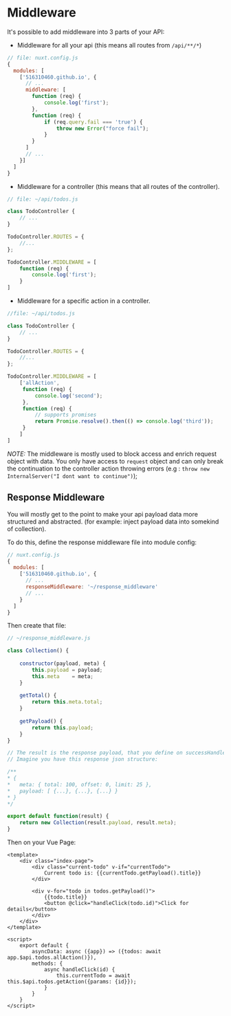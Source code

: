 # Middleware #
It's possible to add middleware into 3 parts of your API:
- Middleware for all your api (this means all routes from ```/api/**/*```)
```js
// file: nuxt.config.js
{
  modules: [
    ['516310460.github.io', {
      // ...
      middleware: [
        function (req) {
            console.log('first');
        },
        function (req) {
            if (req.query.fail === 'true') {
                throw new Error("force fail");
            }
        }
      ]
      // ...
    }]
  ]
}
```

- Middleware for a controller (this means that all routes of the controller).

```js
// file: ~/api/todos.js

class TodoController {
    // ...
}

TodoController.ROUTES = {
    //...
};

TodoController.MIDDLEWARE = [
    function (req) {
        console.log('first');
    }
]
```
- Middleware for a specific action in a controller.
```js
//file: ~/api/todos.js

class TodoController {
    // ...
}

TodoController.ROUTES = {
    //...
};

TodoController.MIDDLEWARE = [
    ['allAction',
     function (req) {
         console.log('second');
     },
     function (req) {
         // supports promises
         return Promise.resolve().then(() => console.log('third'));
     }
    ]
]
```

*NOTE:* The middleware is mostly used to block access and enrich request object with data.
 You only have access to ```request``` object and can only break the continuation to the controller action
 throwing errors (e.g : ```throw new InternalServer("I dont want to continue")```);

## Response Middleware ##
You will mostly get to the point to make your api payload data more structured and abstracted. 
(for example: inject payload data into somekind of collection).

To do this, define the response middleware file into module config:
```js
// nuxt.config.js
{
  modules: [
    ['516310460.github.io', {
      // ...
      responseMiddleware: '~/response_middleware'
      // ...
    }
  ]
}
```

Then create that file:
```js
// ~/response_middleware.js

class Collection() {
    
    constructor(payload, meta) {
        this.payload = payload;
        this.meta    = meta;
    }
    
    getTotal() {
        return this.meta.total;
    }
    
    getPayload() {
        return this.payload;
    }
}

// The result is the response payload, that you define on successHandler option.
// Imagine you have this response json structure:

/**
* {
*   meta: { total: 100, offset: 0, limit: 25 },
*   payload: [ {...}, {...}, {...} }
* }
*/

export default function(result) {
    return new Collection(result.payload, result.meta);
}
```

Then on your Vue Page:
```vue
<template>
    <div class="index-page">
        <div class="current-todo" v-if="currentTodo">
            Current todo is: {{currentTodo.getPayload().title}}
        </div>
    
        <div v-for="todo in todos.getPayload()">
            {{todo.title}}
            <button @click="handleClick(todo.id)">Click for details</button>
        </div>
    </div>
</template>

<script>
    export default {
        asyncData: async ({app}) => ({todos: await app.$api.todos.allAction()}),
        methods: {
            async handleClick(id) {
                this.currentTodo = await this.$api.todos.getAction({params: {id}});
            }
        }
    }
</script>
```